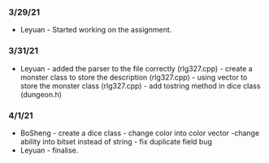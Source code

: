 ### 3/29/21
* Leyuan - Started working on the assignment.
### 3/31/21
* Leyuan - added the parser to the file correctly (rlg327.cpp)
         - create a monster class to store the description (rlg327.cpp)
         - using vector to store the monster class (rlg327.cpp)
         - add tostring method in dice class (dungeon.h)

### 4/1/21
* BoSheng - create a dice class
          - change color into color vector
          -change ability into bitset instead of string
          - fix duplicate field bug
* Leyuan  - finalise.
